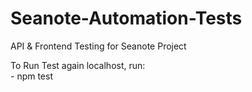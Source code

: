 # Seanote-Automation-Tests
API &amp; Frontend Testing for Seanote Project


To Run Test again localhost, run:   
    - npm test